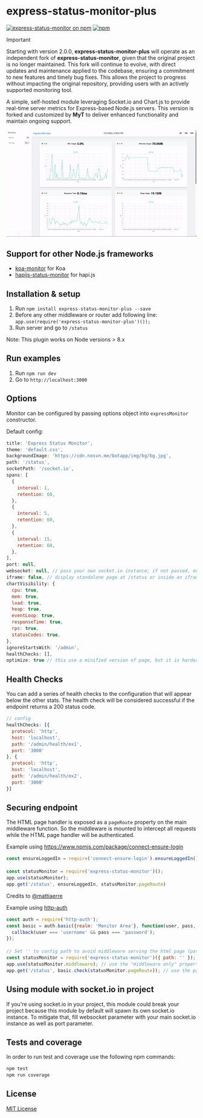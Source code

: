 # express-status-monitor-plus

[![express-status-monitor on npm](https://img.shields.io/npm/v/express-status-monitor-plus.svg)](https://www.npmjs.com/express-status-monitor-plus)
[![npm](https://img.shields.io/npm/dt/express-status-monitor-plus.svg)](https://img.shields.io/npm/dt/express-status-monitor-plus.svg)

> [!IMPORTANT]
> Starting with version 2.0.0, **express-status-monitor-plus** will operate as an independent fork of **express-status-monitor**, given that the original project is no longer maintained. This fork will continue to evolve, with direct updates and maintenance applied to the codebase, ensuring a commitment to new features and timely bug fixes. This allows the project to progress without impacting the original repository, providing users with an actively supported monitoring tool.

A simple, self-hosted module leveraging Socket.io and Chart.js to provide real-time server metrics for Express-based Node.js servers. This version is forked and customized by **MyT** to deliver enhanced functionality and maintain ongoing support.

![Monitoring Page](./showcases/thumbnail.gif "Monitoring Page")

## Support for other Node.js frameworks

* [koa-monitor](https://github.com/capaj/koa-monitor) for Koa
* [hapijs-status-monitor](https://github.com/ziyasal/hapijs-status-monitor) for hapi.js

## Installation & setup

1. Run `npm install express-status-monitor-plus --save`
2. Before any other middleware or router add following line:
`app.use(require('express-status-monitor-plus')());`
3. Run server and go to `/status`

Note: This plugin works on Node versions > 8.x

## Run examples

1. Run `npm run dev`
2. Go to `http://localhost:3000`

## Options

Monitor can be configured by passing options object into `expressMonitor` constructor.

Default config:

```javascript
title: 'Express Status Monitor',
theme: 'default.css',
backgroundImage: 'https://cdn.nnsvn.me/botapp/img/bg/bg.jpg',
path: '/status',
socketPath: '/socket.io',
spans: [
  {
    interval: 1,
    retention: 60,
  },
  {
    interval: 5,
    retention: 60,
  },
  {
    interval: 15,
    retention: 60,
  },
],
port: null,
websocket: null, // pass your own socket.io instance; if not passed, one will be created
iframe: false, // display standalone page at /status or inside an iframe
chartVisibility: {
  cpu: true,
  mem: true,
  load: true,
  heap: true,
  eventLoop: true,
  responseTime: true,
  rps: true,
  statusCodes: true,
},
ignoreStartsWith: '/admin',
healthChecks: [],
optimize: true // this use a minified version of page, but it is harder to debug  
```

## Health Checks

You can add a series of health checks to the configuration that will appear below the other stats. The health check will be considered successful if the endpoint returns a 200 status code.

```javascript
// config
healthChecks: [{
  protocol: 'http',
  host: 'localhost',
  path: '/admin/health/ex1',
  port: '3000'
}, {
  protocol: 'http',
  host: 'localhost',
  path: '/admin/health/ex2',
  port: '3000'
}]
```

## Securing endpoint

The HTML page handler is exposed as a `pageRoute` property on the main
middleware function.  So the middleware is mounted to intercept all requests
while the HTML page handler will be authenticated.

Example using <https://www.npmjs.com/package/connect-ensure-login>

```javascript
const ensureLoggedIn = require('connect-ensure-login').ensureLoggedIn()

const statusMonitor = require('express-status-monitor')();
app.use(statusMonitor);
app.get('/status', ensureLoggedIn, statusMonitor.pageRoute)
```

Credits to [@mattiaerre](https://github.com/mattiaerre)

Example using [http-auth](https://www.npmjs.com/package/http-auth)

```javascript
const auth = require('http-auth');
const basic = auth.basic({realm: 'Monitor Area'}, function(user, pass, callback) {
  callback(user === 'username' && pass === 'password');
});

// Set '' to config path to avoid middleware serving the html page (path must be a string not equal to the wanted route)
const statusMonitor = require('express-status-monitor')({ path: '' });
app.use(statusMonitor.middleware); // use the "middleware only" property to manage websockets
app.get('/status', basic.check(statusMonitor.pageRoute)); // use the pageRoute property to serve the dashboard html page
```

## Using module with socket.io in project

If you're using socket.io in your project, this module could break your project because this module by default will spawn its own socket.io instance. To mitigate that, fill websocket parameter with your main socket.io instance as well as port parameter.

## Tests and coverage

In order to run test and coverage use the following npm commands:

```bash
npm test
npm run coverage
```

## License

[MIT License](https://opensource.org/licenses/MIT)
